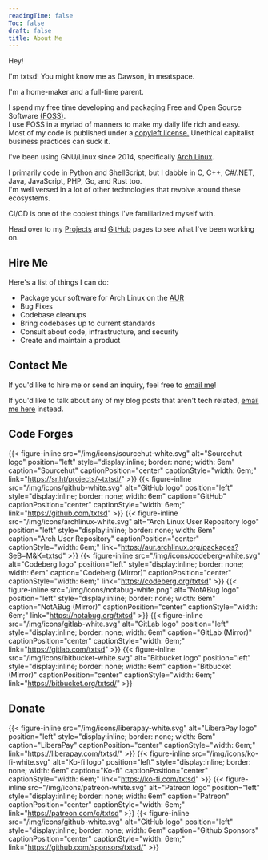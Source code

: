 ```yaml
---
readingTime: false
Toc: false
draft: false
title: About Me
---
```



Hey!

I'm txtsd! You might know me as Dawson, in meatspace.

I'm a home-maker and a full-time parent.

I spend my free time developing and packaging Free and Open Source Software [(FOSS)](https://www.gnu.org/philosophy/free-sw.html).  
I use FOSS in a myriad of manners to make my daily life rich and easy.  
Most of my code is published under a [copyleft license.](https://en.wikipedia.org/wiki/Copyleft)
Unethical capitalist business practices can suck it.

I've been using GNU/Linux since 2014, specifically [Arch Linux](https://archlinux.org/).

I primarily code in Python and ShellScript, but I dabble in C, C++, C#/.NET, Java, JavaScript, PHP, Go, and Rust too.  
I'm well versed in a lot of other technologies that revolve around these ecosystems.

CI/CD is one of the coolest things I've familiarized myself with.

Head over to my [Projects](/projects) and [GitHub](https://github.com/txtsd) pages to see what I've been working on.

## Hire Me

Here's a list of things I can do:

* Package your software for Arch Linux on the [AUR](https://aur.archlinux.org)
* Bug Fixes
* Codebase cleanups
* Bring codebases up to current standards
* Consult about code, infrastructure, and security
* Create and maintain a product

## Contact Me

If you'd like to hire me or send an inquiry, feel free to [email me](mailto:txtsd@ihavea.quest)!

If you'd like to talk about any of my blog posts that aren't tech related, [email me here](mailto:dawson@ihavea.quest) instead.

## Code Forges

{{< figure-inline src="/img/icons/sourcehut-white.svg" alt="Sourcehut logo" position="left" style="display:inline; border: none; width: 6em" caption="Sourcehut" captionPosition="center" captionStyle="width: 6em;" link="https://sr.ht/projects/~txtsd/" >}}
{{< figure-inline src="/img/icons/github-white.svg" alt="GitHub logo" position="left" style="display:inline; border: none; width: 6em" caption="GitHub" captionPosition="center" captionStyle="width: 6em;" link="https://github.com/txtsd" >}}
{{< figure-inline src="/img/icons/archlinux-white.svg" alt="Arch Linux User Repository logo" position="left" style="display:inline; border: none; width: 6em" caption="Arch User Repository" captionPosition="center" captionStyle="width: 6em;" link="https://aur.archlinux.org/packages?SeB=M&K=txtsd" >}}
{{< figure-inline src="/img/icons/codeberg-white.svg" alt="Codeberg logo" position="left" style="display:inline; border: none; width: 6em" caption="Codeberg (Mirror)" captionPosition="center" captionStyle="width: 6em;" link="https://codeberg.org/txtsd" >}}
{{< figure-inline src="/img/icons/notabug-white.png" alt="NotABug logo" position="left" style="display:inline; border: none; width: 6em" caption="NotABug (Mirror)" captionPosition="center" captionStyle="width: 6em;" link="https://notabug.org/txtsd" >}}
{{< figure-inline src="/img/icons/gitlab-white.svg" alt="GitLab logo" position="left" style="display:inline; border: none; width: 6em" caption="GitLab (Mirror)" captionPosition="center" captionStyle="width: 6em;" link="https://gitlab.com/txtsd" >}}
{{< figure-inline src="/img/icons/bitbucket-white.svg" alt="Bitbucket logo" position="left" style="display:inline; border: none; width: 6em" caption="Bitbucket (Mirror)" captionPosition="center" captionStyle="width: 6em;" link="https://bitbucket.org/txtsd/" >}}


## Donate

{{< figure-inline src="/img/icons/liberapay-white.svg" alt="LiberaPay logo" position="left" style="display:inline; border: none; width: 6em" caption="LiberaPay" captionPosition="center" captionStyle="width: 6em;" link="https://liberapay.com/txtsd/" >}}
{{< figure-inline src="/img/icons/ko-fi-white.svg" alt="Ko-fi logo" position="left" style="display:inline; border: none; width: 6em" caption="Ko-fi" captionPosition="center" captionStyle="width: 6em;" link="https://ko-fi.com/txtsd" >}}
{{< figure-inline src="/img/icons/patreon-white.svg" alt="Patreon logo" position="left" style="display:inline; border: none; width: 6em" caption="Patreon" captionPosition="center" captionStyle="width: 6em;" link="https://patreon.com/c/txtsd" >}}
{{< figure-inline src="/img/icons/github-white.svg" alt="GitHub logo" position="left" style="display:inline; border: none; width: 6em" caption="Github Sponsors" captionPosition="center" captionStyle="width: 6em;" link="https://github.com/sponsors/txtsd/" >}}
